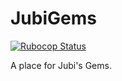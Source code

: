 # JubiGems

[![Rubocop Status](https://github.com/jubishop/jubigems/workflows/Rubocop/badge.svg)](https://github.com/jubishop/jubigems/actions/workflows/rubocop.yml)

A place for Jubi's Gems.
